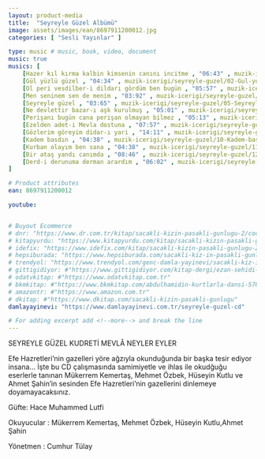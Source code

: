 ```yaml
---
layout: product-media
title:  "Seyreyle Güzel Albümü"
image: assets/images/ean/8697911200012.jpg
categories: [ "Sesli Yayınlar" ]

type: music # music, book, video, document
music: true
musics: [
    [Hazer kıl kırma kalbin kimsenin canını incitme , "06:43" , muzik-icerigi/seyreyle-guzel/01-Hazer-kil-kirma-kalbin-kimsenin-canini-incitme.mp3],
    [Gül yüzlü güzel , "04:34" , muzik-icerigi/seyreyle-guzel/02-Gul-yuzlu-guzel.mp3],
    [Ol peri vesdilber-i dildarı gördüm ben bugün , "05:57" , muzik-icerigi/seyreyle-guzel/03-Ol-peri-vesdilber-i-dildari-gordum-ben-bugun.mp3],
    [Men seninem sen de menim , "03:92" , muzik-icerigi/seyreyle-guzel/04-Men-seninem-sen-de-menim.mp3],
    [Seyreyle güzel , "03:65" , muzik-icerigi/seyreyle-guzel/05-Seyreyle-guzel.mp3],
    [Ne devlettir bazar-ı aşk kurulmuş , "05:01" , muzik-icerigi/seyreyle-guzel/06-Ne-devletdir-bazar-i-ask-kurulmus.mp3],
    [Perişanı bugün cana perişan olmayan bilmez , "05:13" , muzik-icerigi/seyreyle-guzel/07-Perisani-bugun-cana-perisan-olmayan-bilmez.mp3],
    [Ezelden adet-i Mevla dostuna , "07:57" , muzik-icerigi/seyreyle-guzel/08-Ezelden-adet-i-Mevla-dostuna.mp3],
    [Gözlerim göreyim didar-ı yari , "14:11" , muzik-icerigi/seyreyle-guzel/09-Gozlerim-goreyim-didar-i-yari.mp3],
    [Kadem basdın , "04:38" , muzik-icerigi/seyreyle-guzel/10-Kadem-basdin.mp3],
    [Kurban olayım ben sana , "04:38" , muzik-icerigi/seyreyle-guzel/11-Kurban-olayim-ben-sana.mp3],
    [Bir ataş yandı canımda , "08:46" , muzik-icerigi/seyreyle-guzel/12-Bir-atas-yandi-canimda.mp3],
    [Derd-i derunuma derman arardım , "06:02" , muzik-icerigi/seyreyle-guzel/13-Derd-i-derunuma-derman-arardim.mp3]
]

# Product attributes
ean: 8697911200012

youtube:


# Buyout Ecommerce
# dnr: "https://www.dr.com.tr/kitap/sacakli-kizin-pasakli-gunlugu-2/cocuk-ve-genclik/genclik-10-yas/roman-oyku/urunno=0001893059001"
# kitapyurdu: "https://www.kitapyurdu.com/kitap/sacakli-kizin-pasakli-gunlugu-2-/560122.html&filter_name=Sa%C3%A7akl%C4%B1+K%C4%B1z%27%C4%B1n+Pasakl%C4%B1+G%C3%BCnl%C3%BC%C4%9F%C3%BC+2"
# idefix: "https://www.idefix.com/kitap/sacakli-kizin-pasakli-gunlugu-2/cocuk-ve-genclik/genclik-10-yas/roman-oyku/urunno=0001893059001"
# hepsiburada: "https://www.hepsiburada.com/sacakli-kiz-in-pasakli-gunlugu-2-damla-yayinevi-p-HBV000012ER86"
# trendyol: "https://www.trendyol.com/genc-damla-yayinevi/sacakli-kiz-in-pasakli-gunlugu-2-p-54825777"
# gittigidiyor: #"https://www.gittigidiyor.com/kitap-dergi/ezan-sehidi-adnan-menderes_pdp_732728793"
# odatvkitap: #"https://www.odatvkitap.com.tr"
# bkmkitap: #"https://www.bkmkitap.com/abdulhamidin-kurtlarla-dansi-578226"
# amazontr: #"https://www.amazon.com.tr"
# dkitap: #"https://www.dkitap.com/sacakli-kizin-pasakli-gunlugu"
damlayayinevi: "https://www.damlayayinevi.com.tr/seyreyle-guzel-cd"

# For adding excerpt add <!--more--> and break the line
---
```

SEYREYLE GÜZEL KUDRETİ MEVLÂ NEYLER EYLER

Efe Hazretleri’nin gazelleri yöre ağzıyla okunduğunda bir başka tesir ediyor insana… İşte bu CD çalışmasında samimiyetle ve ihlas ile okudğuğu eserlerle tanınan Mükerrem Kemertaş, Mehmet Özbek, Hüseyin Kutlu ve Ahmet Şahin’in sesinden Efe Hazretleri’nin gazellerini dinlemeye doyamayacaksınız.

Güfte: Hace Muhammed Lutfi

Okuyucular : Mükerrem Kemertaş, Mehmet Özbek, Hüseyin Kutlu,Ahmet Şahin

Yönetmen : Cumhur Tülay
<!--more--> 

